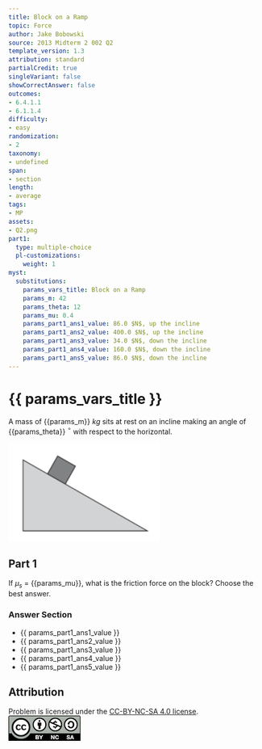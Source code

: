 ```yaml
---
title: Block on a Ramp
topic: Force
author: Jake Bobowski
source: 2013 Midterm 2 002 Q2
template_version: 1.3
attribution: standard
partialCredit: true
singleVariant: false
showCorrectAnswer: false
outcomes:
- 6.4.1.1
- 6.1.1.4
difficulty:
- easy
randomization:
- 2
taxonomy:
- undefined
span:
- section
length:
- average
tags:
- MP
assets:
- Q2.png
part1:
  type: multiple-choice
  pl-customizations:
    weight: 1
myst:
  substitutions:
    params_vars_title: Block on a Ramp
    params_m: 42
    params_theta: 12
    params_mu: 0.4
    params_part1_ans1_value: 86.0 $N$, up the incline
    params_part1_ans2_value: 400.0 $N$, up the incline
    params_part1_ans3_value: 34.0 $N$, down the incline
    params_part1_ans4_value: 160.0 $N$, down the incline
    params_part1_ans5_value: 86.0 $N$, down the incline
---
```

# {{ params_vars_title }}
A mass of {{params_m}} $kg$ sits at rest on an incline making an angle of {{params_theta}} $^\circ$ with respect to the horizontal.

<img src="Q2.png" width=300 alt = "a block sits on a ramp that makes angle theta with the horizontal">

## Part 1

If $\mu_s$ = {{params_mu}}, what is the friction force on the block?
Choose the best answer.

### Answer Section

- {{ params_part1_ans1_value }}
- {{ params_part1_ans2_value }}
- {{ params_part1_ans3_value }}
- {{ params_part1_ans4_value }}
- {{ params_part1_ans5_value }}

## Attribution

Problem is licensed under the [CC-BY-NC-SA 4.0 license](https://creativecommons.org/licenses/by-nc-sa/4.0/).<br> ![The Creative Commons 4.0 license requiring attribution-BY, non-commercial-NC, and share-alike-SA license.](https://raw.githubusercontent.com/firasm/bits/master/by-nc-sa.png)